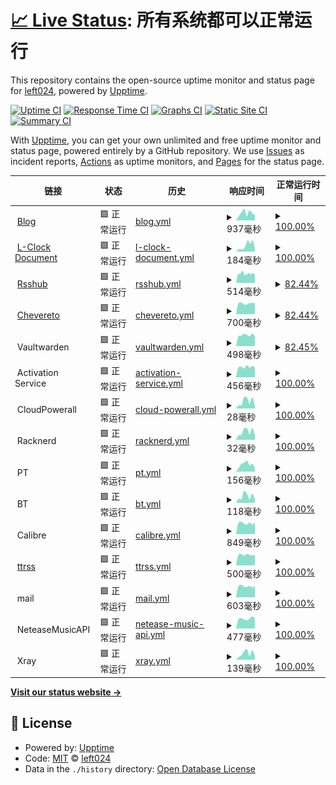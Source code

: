 # [📈 Live Status](https://left024.github.io/upptime): <!--live status--> **所有系统都可以正常运行**

This repository contains the open-source uptime monitor and status page for [left024](https://left.pink), powered by [Upptime](https://github.com/upptime/upptime).

[![Uptime CI](https://github.com/left024/upptime/workflows/Uptime%20CI/badge.svg)](https://github.com/left024/upptime/actions?query=workflow%3A%22Uptime+CI%22)
[![Response Time CI](https://github.com/left024/upptime/workflows/Response%20Time%20CI/badge.svg)](https://github.com/left024/upptime/actions?query=workflow%3A%22Response+Time+CI%22)
[![Graphs CI](https://github.com/left024/upptime/workflows/Graphs%20CI/badge.svg)](https://github.com/left024/upptime/actions?query=workflow%3A%22Graphs+CI%22)
[![Static Site CI](https://github.com/left024/upptime/workflows/Static%20Site%20CI/badge.svg)](https://github.com/left024/upptime/actions?query=workflow%3A%22Static+Site+CI%22)
[![Summary CI](https://github.com/left024/upptime/workflows/Summary%20CI/badge.svg)](https://github.com/left024/upptime/actions?query=workflow%3A%22Summary+CI%22)

With [Upptime](https://upptime.js.org), you can get your own unlimited and free uptime monitor and status page, powered entirely by a GitHub repository. We use [Issues](https://github.com/left024/upptime/issues) as incident reports, [Actions](https://github.com/left024/upptime/actions) as uptime monitors, and [Pages](https://left024.github.io/upptime) for the status page.

<!--start: status pages-->
<!-- This summary is generated by Upptime (https://github.com/upptime/upptime) -->
<!-- Do not edit this manually, your changes will be overwritten -->
<!-- prettier-ignore -->
| 链接 | 状态 | 历史 | 响应时间 | 正常运行时间 |
| --- | ------ | ------- | ------------- | ------ |
| <img alt="" src="https://favicons.githubusercontent.com/left.pink" height="13"> [Blog](https://left.pink/) | 🟩 正常运行 | [blog.yml](https://github.com/Left024/upptime/commits/HEAD/history/blog.yml) | <details><summary><img alt="响应时间图像" src="./graphs/blog/response-time-week.png" height="20"> 937毫秒</summary><br><a href="https://uptime.left.pink/history/blog"><img alt="响应时间 695" src="https://img.shields.io/endpoint?url=https%3A%2F%2Fraw.githubusercontent.com%2FLeft024%2Fupptime%2FHEAD%2Fapi%2Fblog%2Fresponse-time.json"></a><br><a href="https://uptime.left.pink/history/blog"><img alt="24 小时响应时间 754" src="https://img.shields.io/endpoint?url=https%3A%2F%2Fraw.githubusercontent.com%2FLeft024%2Fupptime%2FHEAD%2Fapi%2Fblog%2Fresponse-time-day.json"></a><br><a href="https://uptime.left.pink/history/blog"><img alt="7 天正常运行时间 937" src="https://img.shields.io/endpoint?url=https%3A%2F%2Fraw.githubusercontent.com%2FLeft024%2Fupptime%2FHEAD%2Fapi%2Fblog%2Fresponse-time-week.json"></a><br><a href="https://uptime.left.pink/history/blog"><img alt="30天的正常运行时间 705" src="https://img.shields.io/endpoint?url=https%3A%2F%2Fraw.githubusercontent.com%2FLeft024%2Fupptime%2FHEAD%2Fapi%2Fblog%2Fresponse-time-month.json"></a><br><a href="https://uptime.left.pink/history/blog"><img alt="1年的正常运行时间 695" src="https://img.shields.io/endpoint?url=https%3A%2F%2Fraw.githubusercontent.com%2FLeft024%2Fupptime%2FHEAD%2Fapi%2Fblog%2Fresponse-time-year.json"></a></details> | <details><summary><a href="https://uptime.left.pink/history/blog">100.00%</a></summary><a href="https://uptime.left.pink/history/blog"><img alt="正常运行时间 99.87%" src="https://img.shields.io/endpoint?url=https%3A%2F%2Fraw.githubusercontent.com%2FLeft024%2Fupptime%2FHEAD%2Fapi%2Fblog%2Fuptime.json"></a><br><a href="https://uptime.left.pink/history/blog"><img alt="24 小时正常运行时间 100.00%" src="https://img.shields.io/endpoint?url=https%3A%2F%2Fraw.githubusercontent.com%2FLeft024%2Fupptime%2FHEAD%2Fapi%2Fblog%2Fuptime-day.json"></a><br><a href="https://uptime.left.pink/history/blog"><img alt="7 天正常运行时间 100.00%" src="https://img.shields.io/endpoint?url=https%3A%2F%2Fraw.githubusercontent.com%2FLeft024%2Fupptime%2FHEAD%2Fapi%2Fblog%2Fuptime-week.json"></a><br><a href="https://uptime.left.pink/history/blog"><img alt="30天的正常运行时间 100.00%" src="https://img.shields.io/endpoint?url=https%3A%2F%2Fraw.githubusercontent.com%2FLeft024%2Fupptime%2FHEAD%2Fapi%2Fblog%2Fuptime-month.json"></a><br><a href="https://uptime.left.pink/history/blog"><img alt="1年的正常运行时间 99.87%" src="https://img.shields.io/endpoint?url=https%3A%2F%2Fraw.githubusercontent.com%2FLeft024%2Fupptime%2FHEAD%2Fapi%2Fblog%2Fuptime-year.json"></a></details>
| <img alt="" src="https://favicons.githubusercontent.com/lclock.leftapp.pink" height="13"> [L-Clock Document](https://lclock.leftapp.pink/) | 🟩 正常运行 | [l-clock-document.yml](https://github.com/Left024/upptime/commits/HEAD/history/l-clock-document.yml) | <details><summary><img alt="响应时间图像" src="./graphs/l-clock-document/response-time-week.png" height="20"> 184毫秒</summary><br><a href="https://uptime.left.pink/history/l-clock-document"><img alt="响应时间 271" src="https://img.shields.io/endpoint?url=https%3A%2F%2Fraw.githubusercontent.com%2FLeft024%2Fupptime%2FHEAD%2Fapi%2Fl-clock-document%2Fresponse-time.json"></a><br><a href="https://uptime.left.pink/history/l-clock-document"><img alt="24 小时响应时间 317" src="https://img.shields.io/endpoint?url=https%3A%2F%2Fraw.githubusercontent.com%2FLeft024%2Fupptime%2FHEAD%2Fapi%2Fl-clock-document%2Fresponse-time-day.json"></a><br><a href="https://uptime.left.pink/history/l-clock-document"><img alt="7 天正常运行时间 184" src="https://img.shields.io/endpoint?url=https%3A%2F%2Fraw.githubusercontent.com%2FLeft024%2Fupptime%2FHEAD%2Fapi%2Fl-clock-document%2Fresponse-time-week.json"></a><br><a href="https://uptime.left.pink/history/l-clock-document"><img alt="30天的正常运行时间 181" src="https://img.shields.io/endpoint?url=https%3A%2F%2Fraw.githubusercontent.com%2FLeft024%2Fupptime%2FHEAD%2Fapi%2Fl-clock-document%2Fresponse-time-month.json"></a><br><a href="https://uptime.left.pink/history/l-clock-document"><img alt="1年的正常运行时间 271" src="https://img.shields.io/endpoint?url=https%3A%2F%2Fraw.githubusercontent.com%2FLeft024%2Fupptime%2FHEAD%2Fapi%2Fl-clock-document%2Fresponse-time-year.json"></a></details> | <details><summary><a href="https://uptime.left.pink/history/l-clock-document">100.00%</a></summary><a href="https://uptime.left.pink/history/l-clock-document"><img alt="正常运行时间 99.89%" src="https://img.shields.io/endpoint?url=https%3A%2F%2Fraw.githubusercontent.com%2FLeft024%2Fupptime%2FHEAD%2Fapi%2Fl-clock-document%2Fuptime.json"></a><br><a href="https://uptime.left.pink/history/l-clock-document"><img alt="24 小时正常运行时间 100.00%" src="https://img.shields.io/endpoint?url=https%3A%2F%2Fraw.githubusercontent.com%2FLeft024%2Fupptime%2FHEAD%2Fapi%2Fl-clock-document%2Fuptime-day.json"></a><br><a href="https://uptime.left.pink/history/l-clock-document"><img alt="7 天正常运行时间 100.00%" src="https://img.shields.io/endpoint?url=https%3A%2F%2Fraw.githubusercontent.com%2FLeft024%2Fupptime%2FHEAD%2Fapi%2Fl-clock-document%2Fuptime-week.json"></a><br><a href="https://uptime.left.pink/history/l-clock-document"><img alt="30天的正常运行时间 100.00%" src="https://img.shields.io/endpoint?url=https%3A%2F%2Fraw.githubusercontent.com%2FLeft024%2Fupptime%2FHEAD%2Fapi%2Fl-clock-document%2Fuptime-month.json"></a><br><a href="https://uptime.left.pink/history/l-clock-document"><img alt="1年的正常运行时间 99.89%" src="https://img.shields.io/endpoint?url=https%3A%2F%2Fraw.githubusercontent.com%2FLeft024%2Fupptime%2FHEAD%2Fapi%2Fl-clock-document%2Fuptime-year.json"></a></details>
| <img alt="" src="https://favicons.githubusercontent.com/rsshub.left.pink" height="13"> [Rsshub](https://rsshub.left.pink/) | 🟩 正常运行 | [rsshub.yml](https://github.com/Left024/upptime/commits/HEAD/history/rsshub.yml) | <details><summary><img alt="响应时间图像" src="./graphs/rsshub/response-time-week.png" height="20"> 514毫秒</summary><br><a href="https://uptime.left.pink/history/rsshub"><img alt="响应时间 506" src="https://img.shields.io/endpoint?url=https%3A%2F%2Fraw.githubusercontent.com%2FLeft024%2Fupptime%2FHEAD%2Fapi%2Frsshub%2Fresponse-time.json"></a><br><a href="https://uptime.left.pink/history/rsshub"><img alt="24 小时响应时间 571" src="https://img.shields.io/endpoint?url=https%3A%2F%2Fraw.githubusercontent.com%2FLeft024%2Fupptime%2FHEAD%2Fapi%2Frsshub%2Fresponse-time-day.json"></a><br><a href="https://uptime.left.pink/history/rsshub"><img alt="7 天正常运行时间 514" src="https://img.shields.io/endpoint?url=https%3A%2F%2Fraw.githubusercontent.com%2FLeft024%2Fupptime%2FHEAD%2Fapi%2Frsshub%2Fresponse-time-week.json"></a><br><a href="https://uptime.left.pink/history/rsshub"><img alt="30天的正常运行时间 510" src="https://img.shields.io/endpoint?url=https%3A%2F%2Fraw.githubusercontent.com%2FLeft024%2Fupptime%2FHEAD%2Fapi%2Frsshub%2Fresponse-time-month.json"></a><br><a href="https://uptime.left.pink/history/rsshub"><img alt="1年的正常运行时间 506" src="https://img.shields.io/endpoint?url=https%3A%2F%2Fraw.githubusercontent.com%2FLeft024%2Fupptime%2FHEAD%2Fapi%2Frsshub%2Fresponse-time-year.json"></a></details> | <details><summary><a href="https://uptime.left.pink/history/rsshub">82.44%</a></summary><a href="https://uptime.left.pink/history/rsshub"><img alt="正常运行时间 99.29%" src="https://img.shields.io/endpoint?url=https%3A%2F%2Fraw.githubusercontent.com%2FLeft024%2Fupptime%2FHEAD%2Fapi%2Frsshub%2Fuptime.json"></a><br><a href="https://uptime.left.pink/history/rsshub"><img alt="24 小时正常运行时间 100.00%" src="https://img.shields.io/endpoint?url=https%3A%2F%2Fraw.githubusercontent.com%2FLeft024%2Fupptime%2FHEAD%2Fapi%2Frsshub%2Fuptime-day.json"></a><br><a href="https://uptime.left.pink/history/rsshub"><img alt="7 天正常运行时间 82.44%" src="https://img.shields.io/endpoint?url=https%3A%2F%2Fraw.githubusercontent.com%2FLeft024%2Fupptime%2FHEAD%2Fapi%2Frsshub%2Fuptime-week.json"></a><br><a href="https://uptime.left.pink/history/rsshub"><img alt="30天的正常运行时间 95.96%" src="https://img.shields.io/endpoint?url=https%3A%2F%2Fraw.githubusercontent.com%2FLeft024%2Fupptime%2FHEAD%2Fapi%2Frsshub%2Fuptime-month.json"></a><br><a href="https://uptime.left.pink/history/rsshub"><img alt="1年的正常运行时间 99.29%" src="https://img.shields.io/endpoint?url=https%3A%2F%2Fraw.githubusercontent.com%2FLeft024%2Fupptime%2FHEAD%2Fapi%2Frsshub%2Fuptime-year.json"></a></details>
| <img alt="" src="https://favicons.githubusercontent.com/chevereto.left.pink" height="13"> [Chevereto](https://chevereto.left.pink/) | 🟩 正常运行 | [chevereto.yml](https://github.com/Left024/upptime/commits/HEAD/history/chevereto.yml) | <details><summary><img alt="响应时间图像" src="./graphs/chevereto/response-time-week.png" height="20"> 700毫秒</summary><br><a href="https://uptime.left.pink/history/chevereto"><img alt="响应时间 844" src="https://img.shields.io/endpoint?url=https%3A%2F%2Fraw.githubusercontent.com%2FLeft024%2Fupptime%2FHEAD%2Fapi%2Fchevereto%2Fresponse-time.json"></a><br><a href="https://uptime.left.pink/history/chevereto"><img alt="24 小时响应时间 863" src="https://img.shields.io/endpoint?url=https%3A%2F%2Fraw.githubusercontent.com%2FLeft024%2Fupptime%2FHEAD%2Fapi%2Fchevereto%2Fresponse-time-day.json"></a><br><a href="https://uptime.left.pink/history/chevereto"><img alt="7 天正常运行时间 700" src="https://img.shields.io/endpoint?url=https%3A%2F%2Fraw.githubusercontent.com%2FLeft024%2Fupptime%2FHEAD%2Fapi%2Fchevereto%2Fresponse-time-week.json"></a><br><a href="https://uptime.left.pink/history/chevereto"><img alt="30天的正常运行时间 685" src="https://img.shields.io/endpoint?url=https%3A%2F%2Fraw.githubusercontent.com%2FLeft024%2Fupptime%2FHEAD%2Fapi%2Fchevereto%2Fresponse-time-month.json"></a><br><a href="https://uptime.left.pink/history/chevereto"><img alt="1年的正常运行时间 844" src="https://img.shields.io/endpoint?url=https%3A%2F%2Fraw.githubusercontent.com%2FLeft024%2Fupptime%2FHEAD%2Fapi%2Fchevereto%2Fresponse-time-year.json"></a></details> | <details><summary><a href="https://uptime.left.pink/history/chevereto">82.44%</a></summary><a href="https://uptime.left.pink/history/chevereto"><img alt="正常运行时间 99.22%" src="https://img.shields.io/endpoint?url=https%3A%2F%2Fraw.githubusercontent.com%2FLeft024%2Fupptime%2FHEAD%2Fapi%2Fchevereto%2Fuptime.json"></a><br><a href="https://uptime.left.pink/history/chevereto"><img alt="24 小时正常运行时间 100.00%" src="https://img.shields.io/endpoint?url=https%3A%2F%2Fraw.githubusercontent.com%2FLeft024%2Fupptime%2FHEAD%2Fapi%2Fchevereto%2Fuptime-day.json"></a><br><a href="https://uptime.left.pink/history/chevereto"><img alt="7 天正常运行时间 82.44%" src="https://img.shields.io/endpoint?url=https%3A%2F%2Fraw.githubusercontent.com%2FLeft024%2Fupptime%2FHEAD%2Fapi%2Fchevereto%2Fuptime-week.json"></a><br><a href="https://uptime.left.pink/history/chevereto"><img alt="30天的正常运行时间 95.96%" src="https://img.shields.io/endpoint?url=https%3A%2F%2Fraw.githubusercontent.com%2FLeft024%2Fupptime%2FHEAD%2Fapi%2Fchevereto%2Fuptime-month.json"></a><br><a href="https://uptime.left.pink/history/chevereto"><img alt="1年的正常运行时间 99.22%" src="https://img.shields.io/endpoint?url=https%3A%2F%2Fraw.githubusercontent.com%2FLeft024%2Fupptime%2FHEAD%2Fapi%2Fchevereto%2Fuptime-year.json"></a></details>
| <img alt="" src="https://favicons.githubusercontent.com/null" height="13"> Vaultwarden | 🟩 正常运行 | [vaultwarden.yml](https://github.com/Left024/upptime/commits/HEAD/history/vaultwarden.yml) | <details><summary><img alt="响应时间图像" src="./graphs/vaultwarden/response-time-week.png" height="20"> 498毫秒</summary><br><a href="https://uptime.left.pink/history/vaultwarden"><img alt="响应时间 481" src="https://img.shields.io/endpoint?url=https%3A%2F%2Fraw.githubusercontent.com%2FLeft024%2Fupptime%2FHEAD%2Fapi%2Fvaultwarden%2Fresponse-time.json"></a><br><a href="https://uptime.left.pink/history/vaultwarden"><img alt="24 小时响应时间 388" src="https://img.shields.io/endpoint?url=https%3A%2F%2Fraw.githubusercontent.com%2FLeft024%2Fupptime%2FHEAD%2Fapi%2Fvaultwarden%2Fresponse-time-day.json"></a><br><a href="https://uptime.left.pink/history/vaultwarden"><img alt="7 天正常运行时间 498" src="https://img.shields.io/endpoint?url=https%3A%2F%2Fraw.githubusercontent.com%2FLeft024%2Fupptime%2FHEAD%2Fapi%2Fvaultwarden%2Fresponse-time-week.json"></a><br><a href="https://uptime.left.pink/history/vaultwarden"><img alt="30天的正常运行时间 455" src="https://img.shields.io/endpoint?url=https%3A%2F%2Fraw.githubusercontent.com%2FLeft024%2Fupptime%2FHEAD%2Fapi%2Fvaultwarden%2Fresponse-time-month.json"></a><br><a href="https://uptime.left.pink/history/vaultwarden"><img alt="1年的正常运行时间 481" src="https://img.shields.io/endpoint?url=https%3A%2F%2Fraw.githubusercontent.com%2FLeft024%2Fupptime%2FHEAD%2Fapi%2Fvaultwarden%2Fresponse-time-year.json"></a></details> | <details><summary><a href="https://uptime.left.pink/history/vaultwarden">82.45%</a></summary><a href="https://uptime.left.pink/history/vaultwarden"><img alt="正常运行时间 99.30%" src="https://img.shields.io/endpoint?url=https%3A%2F%2Fraw.githubusercontent.com%2FLeft024%2Fupptime%2FHEAD%2Fapi%2Fvaultwarden%2Fuptime.json"></a><br><a href="https://uptime.left.pink/history/vaultwarden"><img alt="24 小时正常运行时间 100.00%" src="https://img.shields.io/endpoint?url=https%3A%2F%2Fraw.githubusercontent.com%2FLeft024%2Fupptime%2FHEAD%2Fapi%2Fvaultwarden%2Fuptime-day.json"></a><br><a href="https://uptime.left.pink/history/vaultwarden"><img alt="7 天正常运行时间 82.45%" src="https://img.shields.io/endpoint?url=https%3A%2F%2Fraw.githubusercontent.com%2FLeft024%2Fupptime%2FHEAD%2Fapi%2Fvaultwarden%2Fuptime-week.json"></a><br><a href="https://uptime.left.pink/history/vaultwarden"><img alt="30天的正常运行时间 95.96%" src="https://img.shields.io/endpoint?url=https%3A%2F%2Fraw.githubusercontent.com%2FLeft024%2Fupptime%2FHEAD%2Fapi%2Fvaultwarden%2Fuptime-month.json"></a><br><a href="https://uptime.left.pink/history/vaultwarden"><img alt="1年的正常运行时间 99.30%" src="https://img.shields.io/endpoint?url=https%3A%2F%2Fraw.githubusercontent.com%2FLeft024%2Fupptime%2FHEAD%2Fapi%2Fvaultwarden%2Fuptime-year.json"></a></details>
| <img alt="" src="https://favicons.githubusercontent.com/null" height="13"> Activation Service | 🟩 正常运行 | [activation-service.yml](https://github.com/Left024/upptime/commits/HEAD/history/activation-service.yml) | <details><summary><img alt="响应时间图像" src="./graphs/activation-service/response-time-week.png" height="20"> 456毫秒</summary><br><a href="https://uptime.left.pink/history/activation-service"><img alt="响应时间 428" src="https://img.shields.io/endpoint?url=https%3A%2F%2Fraw.githubusercontent.com%2FLeft024%2Fupptime%2FHEAD%2Fapi%2Factivation-service%2Fresponse-time.json"></a><br><a href="https://uptime.left.pink/history/activation-service"><img alt="24 小时响应时间 271" src="https://img.shields.io/endpoint?url=https%3A%2F%2Fraw.githubusercontent.com%2FLeft024%2Fupptime%2FHEAD%2Fapi%2Factivation-service%2Fresponse-time-day.json"></a><br><a href="https://uptime.left.pink/history/activation-service"><img alt="7 天正常运行时间 456" src="https://img.shields.io/endpoint?url=https%3A%2F%2Fraw.githubusercontent.com%2FLeft024%2Fupptime%2FHEAD%2Fapi%2Factivation-service%2Fresponse-time-week.json"></a><br><a href="https://uptime.left.pink/history/activation-service"><img alt="30天的正常运行时间 458" src="https://img.shields.io/endpoint?url=https%3A%2F%2Fraw.githubusercontent.com%2FLeft024%2Fupptime%2FHEAD%2Fapi%2Factivation-service%2Fresponse-time-month.json"></a><br><a href="https://uptime.left.pink/history/activation-service"><img alt="1年的正常运行时间 428" src="https://img.shields.io/endpoint?url=https%3A%2F%2Fraw.githubusercontent.com%2FLeft024%2Fupptime%2FHEAD%2Fapi%2Factivation-service%2Fresponse-time-year.json"></a></details> | <details><summary><a href="https://uptime.left.pink/history/activation-service">100.00%</a></summary><a href="https://uptime.left.pink/history/activation-service"><img alt="正常运行时间 100.00%" src="https://img.shields.io/endpoint?url=https%3A%2F%2Fraw.githubusercontent.com%2FLeft024%2Fupptime%2FHEAD%2Fapi%2Factivation-service%2Fuptime.json"></a><br><a href="https://uptime.left.pink/history/activation-service"><img alt="24 小时正常运行时间 100.00%" src="https://img.shields.io/endpoint?url=https%3A%2F%2Fraw.githubusercontent.com%2FLeft024%2Fupptime%2FHEAD%2Fapi%2Factivation-service%2Fuptime-day.json"></a><br><a href="https://uptime.left.pink/history/activation-service"><img alt="7 天正常运行时间 100.00%" src="https://img.shields.io/endpoint?url=https%3A%2F%2Fraw.githubusercontent.com%2FLeft024%2Fupptime%2FHEAD%2Fapi%2Factivation-service%2Fuptime-week.json"></a><br><a href="https://uptime.left.pink/history/activation-service"><img alt="30天的正常运行时间 100.00%" src="https://img.shields.io/endpoint?url=https%3A%2F%2Fraw.githubusercontent.com%2FLeft024%2Fupptime%2FHEAD%2Fapi%2Factivation-service%2Fuptime-month.json"></a><br><a href="https://uptime.left.pink/history/activation-service"><img alt="1年的正常运行时间 100.00%" src="https://img.shields.io/endpoint?url=https%3A%2F%2Fraw.githubusercontent.com%2FLeft024%2Fupptime%2FHEAD%2Fapi%2Factivation-service%2Fuptime-year.json"></a></details>
| <img alt="" src="https://favicons.githubusercontent.com/null" height="13"> CloudPowerall | 🟩 正常运行 | [cloud-powerall.yml](https://github.com/Left024/upptime/commits/HEAD/history/cloud-powerall.yml) | <details><summary><img alt="响应时间图像" src="./graphs/cloud-powerall/response-time-week.png" height="20"> 28毫秒</summary><br><a href="https://uptime.left.pink/history/cloud-powerall"><img alt="响应时间 36" src="https://img.shields.io/endpoint?url=https%3A%2F%2Fraw.githubusercontent.com%2FLeft024%2Fupptime%2FHEAD%2Fapi%2Fcloud-powerall%2Fresponse-time.json"></a><br><a href="https://uptime.left.pink/history/cloud-powerall"><img alt="24 小时响应时间 45" src="https://img.shields.io/endpoint?url=https%3A%2F%2Fraw.githubusercontent.com%2FLeft024%2Fupptime%2FHEAD%2Fapi%2Fcloud-powerall%2Fresponse-time-day.json"></a><br><a href="https://uptime.left.pink/history/cloud-powerall"><img alt="7 天正常运行时间 28" src="https://img.shields.io/endpoint?url=https%3A%2F%2Fraw.githubusercontent.com%2FLeft024%2Fupptime%2FHEAD%2Fapi%2Fcloud-powerall%2Fresponse-time-week.json"></a><br><a href="https://uptime.left.pink/history/cloud-powerall"><img alt="30天的正常运行时间 29" src="https://img.shields.io/endpoint?url=https%3A%2F%2Fraw.githubusercontent.com%2FLeft024%2Fupptime%2FHEAD%2Fapi%2Fcloud-powerall%2Fresponse-time-month.json"></a><br><a href="https://uptime.left.pink/history/cloud-powerall"><img alt="1年的正常运行时间 36" src="https://img.shields.io/endpoint?url=https%3A%2F%2Fraw.githubusercontent.com%2FLeft024%2Fupptime%2FHEAD%2Fapi%2Fcloud-powerall%2Fresponse-time-year.json"></a></details> | <details><summary><a href="https://uptime.left.pink/history/cloud-powerall">100.00%</a></summary><a href="https://uptime.left.pink/history/cloud-powerall"><img alt="正常运行时间 100.00%" src="https://img.shields.io/endpoint?url=https%3A%2F%2Fraw.githubusercontent.com%2FLeft024%2Fupptime%2FHEAD%2Fapi%2Fcloud-powerall%2Fuptime.json"></a><br><a href="https://uptime.left.pink/history/cloud-powerall"><img alt="24 小时正常运行时间 100.00%" src="https://img.shields.io/endpoint?url=https%3A%2F%2Fraw.githubusercontent.com%2FLeft024%2Fupptime%2FHEAD%2Fapi%2Fcloud-powerall%2Fuptime-day.json"></a><br><a href="https://uptime.left.pink/history/cloud-powerall"><img alt="7 天正常运行时间 100.00%" src="https://img.shields.io/endpoint?url=https%3A%2F%2Fraw.githubusercontent.com%2FLeft024%2Fupptime%2FHEAD%2Fapi%2Fcloud-powerall%2Fuptime-week.json"></a><br><a href="https://uptime.left.pink/history/cloud-powerall"><img alt="30天的正常运行时间 100.00%" src="https://img.shields.io/endpoint?url=https%3A%2F%2Fraw.githubusercontent.com%2FLeft024%2Fupptime%2FHEAD%2Fapi%2Fcloud-powerall%2Fuptime-month.json"></a><br><a href="https://uptime.left.pink/history/cloud-powerall"><img alt="1年的正常运行时间 100.00%" src="https://img.shields.io/endpoint?url=https%3A%2F%2Fraw.githubusercontent.com%2FLeft024%2Fupptime%2FHEAD%2Fapi%2Fcloud-powerall%2Fuptime-year.json"></a></details>
| <img alt="" src="https://favicons.githubusercontent.com/null" height="13"> Racknerd | 🟩 正常运行 | [racknerd.yml](https://github.com/Left024/upptime/commits/HEAD/history/racknerd.yml) | <details><summary><img alt="响应时间图像" src="./graphs/racknerd/response-time-week.png" height="20"> 32毫秒</summary><br><a href="https://uptime.left.pink/history/racknerd"><img alt="响应时间 39" src="https://img.shields.io/endpoint?url=https%3A%2F%2Fraw.githubusercontent.com%2FLeft024%2Fupptime%2FHEAD%2Fapi%2Fracknerd%2Fresponse-time.json"></a><br><a href="https://uptime.left.pink/history/racknerd"><img alt="24 小时响应时间 45" src="https://img.shields.io/endpoint?url=https%3A%2F%2Fraw.githubusercontent.com%2FLeft024%2Fupptime%2FHEAD%2Fapi%2Fracknerd%2Fresponse-time-day.json"></a><br><a href="https://uptime.left.pink/history/racknerd"><img alt="7 天正常运行时间 32" src="https://img.shields.io/endpoint?url=https%3A%2F%2Fraw.githubusercontent.com%2FLeft024%2Fupptime%2FHEAD%2Fapi%2Fracknerd%2Fresponse-time-week.json"></a><br><a href="https://uptime.left.pink/history/racknerd"><img alt="30天的正常运行时间 33" src="https://img.shields.io/endpoint?url=https%3A%2F%2Fraw.githubusercontent.com%2FLeft024%2Fupptime%2FHEAD%2Fapi%2Fracknerd%2Fresponse-time-month.json"></a><br><a href="https://uptime.left.pink/history/racknerd"><img alt="1年的正常运行时间 39" src="https://img.shields.io/endpoint?url=https%3A%2F%2Fraw.githubusercontent.com%2FLeft024%2Fupptime%2FHEAD%2Fapi%2Fracknerd%2Fresponse-time-year.json"></a></details> | <details><summary><a href="https://uptime.left.pink/history/racknerd">100.00%</a></summary><a href="https://uptime.left.pink/history/racknerd"><img alt="正常运行时间 100.00%" src="https://img.shields.io/endpoint?url=https%3A%2F%2Fraw.githubusercontent.com%2FLeft024%2Fupptime%2FHEAD%2Fapi%2Fracknerd%2Fuptime.json"></a><br><a href="https://uptime.left.pink/history/racknerd"><img alt="24 小时正常运行时间 100.00%" src="https://img.shields.io/endpoint?url=https%3A%2F%2Fraw.githubusercontent.com%2FLeft024%2Fupptime%2FHEAD%2Fapi%2Fracknerd%2Fuptime-day.json"></a><br><a href="https://uptime.left.pink/history/racknerd"><img alt="7 天正常运行时间 100.00%" src="https://img.shields.io/endpoint?url=https%3A%2F%2Fraw.githubusercontent.com%2FLeft024%2Fupptime%2FHEAD%2Fapi%2Fracknerd%2Fuptime-week.json"></a><br><a href="https://uptime.left.pink/history/racknerd"><img alt="30天的正常运行时间 100.00%" src="https://img.shields.io/endpoint?url=https%3A%2F%2Fraw.githubusercontent.com%2FLeft024%2Fupptime%2FHEAD%2Fapi%2Fracknerd%2Fuptime-month.json"></a><br><a href="https://uptime.left.pink/history/racknerd"><img alt="1年的正常运行时间 100.00%" src="https://img.shields.io/endpoint?url=https%3A%2F%2Fraw.githubusercontent.com%2FLeft024%2Fupptime%2FHEAD%2Fapi%2Fracknerd%2Fuptime-year.json"></a></details>
| <img alt="" src="https://favicons.githubusercontent.com/null" height="13"> PT | 🟩 正常运行 | [pt.yml](https://github.com/Left024/upptime/commits/HEAD/history/pt.yml) | <details><summary><img alt="响应时间图像" src="./graphs/pt/response-time-week.png" height="20"> 156毫秒</summary><br><a href="https://uptime.left.pink/history/pt"><img alt="响应时间 178" src="https://img.shields.io/endpoint?url=https%3A%2F%2Fraw.githubusercontent.com%2FLeft024%2Fupptime%2FHEAD%2Fapi%2Fpt%2Fresponse-time.json"></a><br><a href="https://uptime.left.pink/history/pt"><img alt="24 小时响应时间 203" src="https://img.shields.io/endpoint?url=https%3A%2F%2Fraw.githubusercontent.com%2FLeft024%2Fupptime%2FHEAD%2Fapi%2Fpt%2Fresponse-time-day.json"></a><br><a href="https://uptime.left.pink/history/pt"><img alt="7 天正常运行时间 156" src="https://img.shields.io/endpoint?url=https%3A%2F%2Fraw.githubusercontent.com%2FLeft024%2Fupptime%2FHEAD%2Fapi%2Fpt%2Fresponse-time-week.json"></a><br><a href="https://uptime.left.pink/history/pt"><img alt="30天的正常运行时间 151" src="https://img.shields.io/endpoint?url=https%3A%2F%2Fraw.githubusercontent.com%2FLeft024%2Fupptime%2FHEAD%2Fapi%2Fpt%2Fresponse-time-month.json"></a><br><a href="https://uptime.left.pink/history/pt"><img alt="1年的正常运行时间 178" src="https://img.shields.io/endpoint?url=https%3A%2F%2Fraw.githubusercontent.com%2FLeft024%2Fupptime%2FHEAD%2Fapi%2Fpt%2Fresponse-time-year.json"></a></details> | <details><summary><a href="https://uptime.left.pink/history/pt">100.00%</a></summary><a href="https://uptime.left.pink/history/pt"><img alt="正常运行时间 96.60%" src="https://img.shields.io/endpoint?url=https%3A%2F%2Fraw.githubusercontent.com%2FLeft024%2Fupptime%2FHEAD%2Fapi%2Fpt%2Fuptime.json"></a><br><a href="https://uptime.left.pink/history/pt"><img alt="24 小时正常运行时间 100.00%" src="https://img.shields.io/endpoint?url=https%3A%2F%2Fraw.githubusercontent.com%2FLeft024%2Fupptime%2FHEAD%2Fapi%2Fpt%2Fuptime-day.json"></a><br><a href="https://uptime.left.pink/history/pt"><img alt="7 天正常运行时间 100.00%" src="https://img.shields.io/endpoint?url=https%3A%2F%2Fraw.githubusercontent.com%2FLeft024%2Fupptime%2FHEAD%2Fapi%2Fpt%2Fuptime-week.json"></a><br><a href="https://uptime.left.pink/history/pt"><img alt="30天的正常运行时间 100.00%" src="https://img.shields.io/endpoint?url=https%3A%2F%2Fraw.githubusercontent.com%2FLeft024%2Fupptime%2FHEAD%2Fapi%2Fpt%2Fuptime-month.json"></a><br><a href="https://uptime.left.pink/history/pt"><img alt="1年的正常运行时间 96.60%" src="https://img.shields.io/endpoint?url=https%3A%2F%2Fraw.githubusercontent.com%2FLeft024%2Fupptime%2FHEAD%2Fapi%2Fpt%2Fuptime-year.json"></a></details>
| <img alt="" src="https://favicons.githubusercontent.com/null" height="13"> BT | 🟩 正常运行 | [bt.yml](https://github.com/Left024/upptime/commits/HEAD/history/bt.yml) | <details><summary><img alt="响应时间图像" src="./graphs/bt/response-time-week.png" height="20"> 118毫秒</summary><br><a href="https://uptime.left.pink/history/bt"><img alt="响应时间 153" src="https://img.shields.io/endpoint?url=https%3A%2F%2Fraw.githubusercontent.com%2FLeft024%2Fupptime%2FHEAD%2Fapi%2Fbt%2Fresponse-time.json"></a><br><a href="https://uptime.left.pink/history/bt"><img alt="24 小时响应时间 182" src="https://img.shields.io/endpoint?url=https%3A%2F%2Fraw.githubusercontent.com%2FLeft024%2Fupptime%2FHEAD%2Fapi%2Fbt%2Fresponse-time-day.json"></a><br><a href="https://uptime.left.pink/history/bt"><img alt="7 天正常运行时间 118" src="https://img.shields.io/endpoint?url=https%3A%2F%2Fraw.githubusercontent.com%2FLeft024%2Fupptime%2FHEAD%2Fapi%2Fbt%2Fresponse-time-week.json"></a><br><a href="https://uptime.left.pink/history/bt"><img alt="30天的正常运行时间 125" src="https://img.shields.io/endpoint?url=https%3A%2F%2Fraw.githubusercontent.com%2FLeft024%2Fupptime%2FHEAD%2Fapi%2Fbt%2Fresponse-time-month.json"></a><br><a href="https://uptime.left.pink/history/bt"><img alt="1年的正常运行时间 153" src="https://img.shields.io/endpoint?url=https%3A%2F%2Fraw.githubusercontent.com%2FLeft024%2Fupptime%2FHEAD%2Fapi%2Fbt%2Fresponse-time-year.json"></a></details> | <details><summary><a href="https://uptime.left.pink/history/bt">100.00%</a></summary><a href="https://uptime.left.pink/history/bt"><img alt="正常运行时间 95.34%" src="https://img.shields.io/endpoint?url=https%3A%2F%2Fraw.githubusercontent.com%2FLeft024%2Fupptime%2FHEAD%2Fapi%2Fbt%2Fuptime.json"></a><br><a href="https://uptime.left.pink/history/bt"><img alt="24 小时正常运行时间 100.00%" src="https://img.shields.io/endpoint?url=https%3A%2F%2Fraw.githubusercontent.com%2FLeft024%2Fupptime%2FHEAD%2Fapi%2Fbt%2Fuptime-day.json"></a><br><a href="https://uptime.left.pink/history/bt"><img alt="7 天正常运行时间 100.00%" src="https://img.shields.io/endpoint?url=https%3A%2F%2Fraw.githubusercontent.com%2FLeft024%2Fupptime%2FHEAD%2Fapi%2Fbt%2Fuptime-week.json"></a><br><a href="https://uptime.left.pink/history/bt"><img alt="30天的正常运行时间 100.00%" src="https://img.shields.io/endpoint?url=https%3A%2F%2Fraw.githubusercontent.com%2FLeft024%2Fupptime%2FHEAD%2Fapi%2Fbt%2Fuptime-month.json"></a><br><a href="https://uptime.left.pink/history/bt"><img alt="1年的正常运行时间 95.34%" src="https://img.shields.io/endpoint?url=https%3A%2F%2Fraw.githubusercontent.com%2FLeft024%2Fupptime%2FHEAD%2Fapi%2Fbt%2Fuptime-year.json"></a></details>
| <img alt="" src="https://favicons.githubusercontent.com/null" height="13"> Calibre | 🟩 正常运行 | [calibre.yml](https://github.com/Left024/upptime/commits/HEAD/history/calibre.yml) | <details><summary><img alt="响应时间图像" src="./graphs/calibre/response-time-week.png" height="20"> 849毫秒</summary><br><a href="https://uptime.left.pink/history/calibre"><img alt="响应时间 852" src="https://img.shields.io/endpoint?url=https%3A%2F%2Fraw.githubusercontent.com%2FLeft024%2Fupptime%2FHEAD%2Fapi%2Fcalibre%2Fresponse-time.json"></a><br><a href="https://uptime.left.pink/history/calibre"><img alt="24 小时响应时间 798" src="https://img.shields.io/endpoint?url=https%3A%2F%2Fraw.githubusercontent.com%2FLeft024%2Fupptime%2FHEAD%2Fapi%2Fcalibre%2Fresponse-time-day.json"></a><br><a href="https://uptime.left.pink/history/calibre"><img alt="7 天正常运行时间 849" src="https://img.shields.io/endpoint?url=https%3A%2F%2Fraw.githubusercontent.com%2FLeft024%2Fupptime%2FHEAD%2Fapi%2Fcalibre%2Fresponse-time-week.json"></a><br><a href="https://uptime.left.pink/history/calibre"><img alt="30天的正常运行时间 867" src="https://img.shields.io/endpoint?url=https%3A%2F%2Fraw.githubusercontent.com%2FLeft024%2Fupptime%2FHEAD%2Fapi%2Fcalibre%2Fresponse-time-month.json"></a><br><a href="https://uptime.left.pink/history/calibre"><img alt="1年的正常运行时间 852" src="https://img.shields.io/endpoint?url=https%3A%2F%2Fraw.githubusercontent.com%2FLeft024%2Fupptime%2FHEAD%2Fapi%2Fcalibre%2Fresponse-time-year.json"></a></details> | <details><summary><a href="https://uptime.left.pink/history/calibre">100.00%</a></summary><a href="https://uptime.left.pink/history/calibre"><img alt="正常运行时间 99.44%" src="https://img.shields.io/endpoint?url=https%3A%2F%2Fraw.githubusercontent.com%2FLeft024%2Fupptime%2FHEAD%2Fapi%2Fcalibre%2Fuptime.json"></a><br><a href="https://uptime.left.pink/history/calibre"><img alt="24 小时正常运行时间 100.00%" src="https://img.shields.io/endpoint?url=https%3A%2F%2Fraw.githubusercontent.com%2FLeft024%2Fupptime%2FHEAD%2Fapi%2Fcalibre%2Fuptime-day.json"></a><br><a href="https://uptime.left.pink/history/calibre"><img alt="7 天正常运行时间 100.00%" src="https://img.shields.io/endpoint?url=https%3A%2F%2Fraw.githubusercontent.com%2FLeft024%2Fupptime%2FHEAD%2Fapi%2Fcalibre%2Fuptime-week.json"></a><br><a href="https://uptime.left.pink/history/calibre"><img alt="30天的正常运行时间 100.00%" src="https://img.shields.io/endpoint?url=https%3A%2F%2Fraw.githubusercontent.com%2FLeft024%2Fupptime%2FHEAD%2Fapi%2Fcalibre%2Fuptime-month.json"></a><br><a href="https://uptime.left.pink/history/calibre"><img alt="1年的正常运行时间 99.44%" src="https://img.shields.io/endpoint?url=https%3A%2F%2Fraw.githubusercontent.com%2FLeft024%2Fupptime%2FHEAD%2Fapi%2Fcalibre%2Fuptime-year.json"></a></details>
| <img alt="" src="https://favicons.githubusercontent.com/ttrss.left.pink" height="13"> [ttrss](https://ttrss.left.pink) | 🟩 正常运行 | [ttrss.yml](https://github.com/Left024/upptime/commits/HEAD/history/ttrss.yml) | <details><summary><img alt="响应时间图像" src="./graphs/ttrss/response-time-week.png" height="20"> 500毫秒</summary><br><a href="https://uptime.left.pink/history/ttrss"><img alt="响应时间 506" src="https://img.shields.io/endpoint?url=https%3A%2F%2Fraw.githubusercontent.com%2FLeft024%2Fupptime%2FHEAD%2Fapi%2Fttrss%2Fresponse-time.json"></a><br><a href="https://uptime.left.pink/history/ttrss"><img alt="24 小时响应时间 524" src="https://img.shields.io/endpoint?url=https%3A%2F%2Fraw.githubusercontent.com%2FLeft024%2Fupptime%2FHEAD%2Fapi%2Fttrss%2Fresponse-time-day.json"></a><br><a href="https://uptime.left.pink/history/ttrss"><img alt="7 天正常运行时间 500" src="https://img.shields.io/endpoint?url=https%3A%2F%2Fraw.githubusercontent.com%2FLeft024%2Fupptime%2FHEAD%2Fapi%2Fttrss%2Fresponse-time-week.json"></a><br><a href="https://uptime.left.pink/history/ttrss"><img alt="30天的正常运行时间 502" src="https://img.shields.io/endpoint?url=https%3A%2F%2Fraw.githubusercontent.com%2FLeft024%2Fupptime%2FHEAD%2Fapi%2Fttrss%2Fresponse-time-month.json"></a><br><a href="https://uptime.left.pink/history/ttrss"><img alt="1年的正常运行时间 506" src="https://img.shields.io/endpoint?url=https%3A%2F%2Fraw.githubusercontent.com%2FLeft024%2Fupptime%2FHEAD%2Fapi%2Fttrss%2Fresponse-time-year.json"></a></details> | <details><summary><a href="https://uptime.left.pink/history/ttrss">100.00%</a></summary><a href="https://uptime.left.pink/history/ttrss"><img alt="正常运行时间 99.98%" src="https://img.shields.io/endpoint?url=https%3A%2F%2Fraw.githubusercontent.com%2FLeft024%2Fupptime%2FHEAD%2Fapi%2Fttrss%2Fuptime.json"></a><br><a href="https://uptime.left.pink/history/ttrss"><img alt="24 小时正常运行时间 100.00%" src="https://img.shields.io/endpoint?url=https%3A%2F%2Fraw.githubusercontent.com%2FLeft024%2Fupptime%2FHEAD%2Fapi%2Fttrss%2Fuptime-day.json"></a><br><a href="https://uptime.left.pink/history/ttrss"><img alt="7 天正常运行时间 100.00%" src="https://img.shields.io/endpoint?url=https%3A%2F%2Fraw.githubusercontent.com%2FLeft024%2Fupptime%2FHEAD%2Fapi%2Fttrss%2Fuptime-week.json"></a><br><a href="https://uptime.left.pink/history/ttrss"><img alt="30天的正常运行时间 100.00%" src="https://img.shields.io/endpoint?url=https%3A%2F%2Fraw.githubusercontent.com%2FLeft024%2Fupptime%2FHEAD%2Fapi%2Fttrss%2Fuptime-month.json"></a><br><a href="https://uptime.left.pink/history/ttrss"><img alt="1年的正常运行时间 99.98%" src="https://img.shields.io/endpoint?url=https%3A%2F%2Fraw.githubusercontent.com%2FLeft024%2Fupptime%2FHEAD%2Fapi%2Fttrss%2Fuptime-year.json"></a></details>
| <img alt="" src="https://favicons.githubusercontent.com/null" height="13"> mail | 🟩 正常运行 | [mail.yml](https://github.com/Left024/upptime/commits/HEAD/history/mail.yml) | <details><summary><img alt="响应时间图像" src="./graphs/mail/response-time-week.png" height="20"> 603毫秒</summary><br><a href="https://uptime.left.pink/history/mail"><img alt="响应时间 649" src="https://img.shields.io/endpoint?url=https%3A%2F%2Fraw.githubusercontent.com%2FLeft024%2Fupptime%2FHEAD%2Fapi%2Fmail%2Fresponse-time.json"></a><br><a href="https://uptime.left.pink/history/mail"><img alt="24 小时响应时间 594" src="https://img.shields.io/endpoint?url=https%3A%2F%2Fraw.githubusercontent.com%2FLeft024%2Fupptime%2FHEAD%2Fapi%2Fmail%2Fresponse-time-day.json"></a><br><a href="https://uptime.left.pink/history/mail"><img alt="7 天正常运行时间 603" src="https://img.shields.io/endpoint?url=https%3A%2F%2Fraw.githubusercontent.com%2FLeft024%2Fupptime%2FHEAD%2Fapi%2Fmail%2Fresponse-time-week.json"></a><br><a href="https://uptime.left.pink/history/mail"><img alt="30天的正常运行时间 614" src="https://img.shields.io/endpoint?url=https%3A%2F%2Fraw.githubusercontent.com%2FLeft024%2Fupptime%2FHEAD%2Fapi%2Fmail%2Fresponse-time-month.json"></a><br><a href="https://uptime.left.pink/history/mail"><img alt="1年的正常运行时间 649" src="https://img.shields.io/endpoint?url=https%3A%2F%2Fraw.githubusercontent.com%2FLeft024%2Fupptime%2FHEAD%2Fapi%2Fmail%2Fresponse-time-year.json"></a></details> | <details><summary><a href="https://uptime.left.pink/history/mail">100.00%</a></summary><a href="https://uptime.left.pink/history/mail"><img alt="正常运行时间 99.70%" src="https://img.shields.io/endpoint?url=https%3A%2F%2Fraw.githubusercontent.com%2FLeft024%2Fupptime%2FHEAD%2Fapi%2Fmail%2Fuptime.json"></a><br><a href="https://uptime.left.pink/history/mail"><img alt="24 小时正常运行时间 100.00%" src="https://img.shields.io/endpoint?url=https%3A%2F%2Fraw.githubusercontent.com%2FLeft024%2Fupptime%2FHEAD%2Fapi%2Fmail%2Fuptime-day.json"></a><br><a href="https://uptime.left.pink/history/mail"><img alt="7 天正常运行时间 100.00%" src="https://img.shields.io/endpoint?url=https%3A%2F%2Fraw.githubusercontent.com%2FLeft024%2Fupptime%2FHEAD%2Fapi%2Fmail%2Fuptime-week.json"></a><br><a href="https://uptime.left.pink/history/mail"><img alt="30天的正常运行时间 100.00%" src="https://img.shields.io/endpoint?url=https%3A%2F%2Fraw.githubusercontent.com%2FLeft024%2Fupptime%2FHEAD%2Fapi%2Fmail%2Fuptime-month.json"></a><br><a href="https://uptime.left.pink/history/mail"><img alt="1年的正常运行时间 99.70%" src="https://img.shields.io/endpoint?url=https%3A%2F%2Fraw.githubusercontent.com%2FLeft024%2Fupptime%2FHEAD%2Fapi%2Fmail%2Fuptime-year.json"></a></details>
| <img alt="" src="https://favicons.githubusercontent.com/null" height="13"> NeteaseMusicAPI | 🟩 正常运行 | [netease-music-api.yml](https://github.com/Left024/upptime/commits/HEAD/history/netease-music-api.yml) | <details><summary><img alt="响应时间图像" src="./graphs/netease-music-api/response-time-week.png" height="20"> 477毫秒</summary><br><a href="https://uptime.left.pink/history/netease-music-api"><img alt="响应时间 465" src="https://img.shields.io/endpoint?url=https%3A%2F%2Fraw.githubusercontent.com%2FLeft024%2Fupptime%2FHEAD%2Fapi%2Fnetease-music-api%2Fresponse-time.json"></a><br><a href="https://uptime.left.pink/history/netease-music-api"><img alt="24 小时响应时间 544" src="https://img.shields.io/endpoint?url=https%3A%2F%2Fraw.githubusercontent.com%2FLeft024%2Fupptime%2FHEAD%2Fapi%2Fnetease-music-api%2Fresponse-time-day.json"></a><br><a href="https://uptime.left.pink/history/netease-music-api"><img alt="7 天正常运行时间 477" src="https://img.shields.io/endpoint?url=https%3A%2F%2Fraw.githubusercontent.com%2FLeft024%2Fupptime%2FHEAD%2Fapi%2Fnetease-music-api%2Fresponse-time-week.json"></a><br><a href="https://uptime.left.pink/history/netease-music-api"><img alt="30天的正常运行时间 449" src="https://img.shields.io/endpoint?url=https%3A%2F%2Fraw.githubusercontent.com%2FLeft024%2Fupptime%2FHEAD%2Fapi%2Fnetease-music-api%2Fresponse-time-month.json"></a><br><a href="https://uptime.left.pink/history/netease-music-api"><img alt="1年的正常运行时间 465" src="https://img.shields.io/endpoint?url=https%3A%2F%2Fraw.githubusercontent.com%2FLeft024%2Fupptime%2FHEAD%2Fapi%2Fnetease-music-api%2Fresponse-time-year.json"></a></details> | <details><summary><a href="https://uptime.left.pink/history/netease-music-api">100.00%</a></summary><a href="https://uptime.left.pink/history/netease-music-api"><img alt="正常运行时间 99.94%" src="https://img.shields.io/endpoint?url=https%3A%2F%2Fraw.githubusercontent.com%2FLeft024%2Fupptime%2FHEAD%2Fapi%2Fnetease-music-api%2Fuptime.json"></a><br><a href="https://uptime.left.pink/history/netease-music-api"><img alt="24 小时正常运行时间 100.00%" src="https://img.shields.io/endpoint?url=https%3A%2F%2Fraw.githubusercontent.com%2FLeft024%2Fupptime%2FHEAD%2Fapi%2Fnetease-music-api%2Fuptime-day.json"></a><br><a href="https://uptime.left.pink/history/netease-music-api"><img alt="7 天正常运行时间 100.00%" src="https://img.shields.io/endpoint?url=https%3A%2F%2Fraw.githubusercontent.com%2FLeft024%2Fupptime%2FHEAD%2Fapi%2Fnetease-music-api%2Fuptime-week.json"></a><br><a href="https://uptime.left.pink/history/netease-music-api"><img alt="30天的正常运行时间 100.00%" src="https://img.shields.io/endpoint?url=https%3A%2F%2Fraw.githubusercontent.com%2FLeft024%2Fupptime%2FHEAD%2Fapi%2Fnetease-music-api%2Fuptime-month.json"></a><br><a href="https://uptime.left.pink/history/netease-music-api"><img alt="1年的正常运行时间 99.94%" src="https://img.shields.io/endpoint?url=https%3A%2F%2Fraw.githubusercontent.com%2FLeft024%2Fupptime%2FHEAD%2Fapi%2Fnetease-music-api%2Fuptime-year.json"></a></details>
| <img alt="" src="https://favicons.githubusercontent.com/null" height="13"> Xray | 🟩 正常运行 | [xray.yml](https://github.com/Left024/upptime/commits/HEAD/history/xray.yml) | <details><summary><img alt="响应时间图像" src="./graphs/xray/response-time-week.png" height="20"> 139毫秒</summary><br><a href="https://uptime.left.pink/history/xray"><img alt="响应时间 281" src="https://img.shields.io/endpoint?url=https%3A%2F%2Fraw.githubusercontent.com%2FLeft024%2Fupptime%2FHEAD%2Fapi%2Fxray%2Fresponse-time.json"></a><br><a href="https://uptime.left.pink/history/xray"><img alt="24 小时响应时间 186" src="https://img.shields.io/endpoint?url=https%3A%2F%2Fraw.githubusercontent.com%2FLeft024%2Fupptime%2FHEAD%2Fapi%2Fxray%2Fresponse-time-day.json"></a><br><a href="https://uptime.left.pink/history/xray"><img alt="7 天正常运行时间 139" src="https://img.shields.io/endpoint?url=https%3A%2F%2Fraw.githubusercontent.com%2FLeft024%2Fupptime%2FHEAD%2Fapi%2Fxray%2Fresponse-time-week.json"></a><br><a href="https://uptime.left.pink/history/xray"><img alt="30天的正常运行时间 138" src="https://img.shields.io/endpoint?url=https%3A%2F%2Fraw.githubusercontent.com%2FLeft024%2Fupptime%2FHEAD%2Fapi%2Fxray%2Fresponse-time-month.json"></a><br><a href="https://uptime.left.pink/history/xray"><img alt="1年的正常运行时间 281" src="https://img.shields.io/endpoint?url=https%3A%2F%2Fraw.githubusercontent.com%2FLeft024%2Fupptime%2FHEAD%2Fapi%2Fxray%2Fresponse-time-year.json"></a></details> | <details><summary><a href="https://uptime.left.pink/history/xray">100.00%</a></summary><a href="https://uptime.left.pink/history/xray"><img alt="正常运行时间 99.40%" src="https://img.shields.io/endpoint?url=https%3A%2F%2Fraw.githubusercontent.com%2FLeft024%2Fupptime%2FHEAD%2Fapi%2Fxray%2Fuptime.json"></a><br><a href="https://uptime.left.pink/history/xray"><img alt="24 小时正常运行时间 100.00%" src="https://img.shields.io/endpoint?url=https%3A%2F%2Fraw.githubusercontent.com%2FLeft024%2Fupptime%2FHEAD%2Fapi%2Fxray%2Fuptime-day.json"></a><br><a href="https://uptime.left.pink/history/xray"><img alt="7 天正常运行时间 100.00%" src="https://img.shields.io/endpoint?url=https%3A%2F%2Fraw.githubusercontent.com%2FLeft024%2Fupptime%2FHEAD%2Fapi%2Fxray%2Fuptime-week.json"></a><br><a href="https://uptime.left.pink/history/xray"><img alt="30天的正常运行时间 100.00%" src="https://img.shields.io/endpoint?url=https%3A%2F%2Fraw.githubusercontent.com%2FLeft024%2Fupptime%2FHEAD%2Fapi%2Fxray%2Fuptime-month.json"></a><br><a href="https://uptime.left.pink/history/xray"><img alt="1年的正常运行时间 99.40%" src="https://img.shields.io/endpoint?url=https%3A%2F%2Fraw.githubusercontent.com%2FLeft024%2Fupptime%2FHEAD%2Fapi%2Fxray%2Fuptime-year.json"></a></details>

<!--end: status pages-->

[**Visit our status website →**](https://left024.github.io/upptime)

## 📄 License

- Powered by: [Upptime](https://github.com/upptime/upptime)
- Code: [MIT](./LICENSE) © [left024](https://left.pink)
- Data in the `./history` directory: [Open Database License](https://opendatacommons.org/licenses/odbl/1-0/)
